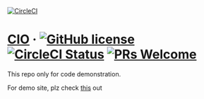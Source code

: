 [![CircleCI](https://circleci.com/gh/hereiscasio/CIO.svg?style=shield)]()

# [CIO](http://ciosystem.web.app/) &middot; [![GitHub license](https://img.shields.io/badge/license-MIT-blue.svg)]() [![CircleCI Status](https://circleci.com/gh/hereiscasio/CIO.svg?style=shield)]() [![PRs Welcome](https://img.shields.io/badge/PRs-welcome-brightgreen.svg)]()

This repo only for code demonstration. 

For demo site, plz check [this](http://ciosystem.web.app/) out
